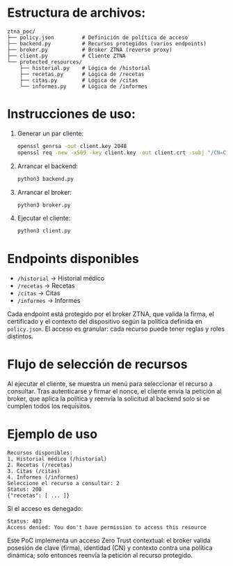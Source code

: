 # Estructura de archivos:

```
ztna_poc/
├── policy.json         # Definición de política de acceso
├── backend.py          # Recursos protegidos (varios endpoints)
├── broker.py           # Broker ZTNA (reverse proxy)
├── client.py           # Cliente ZTNA
└── protected_resources/
    ├── historial.py    # Lógica de /historial
    ├── recetas.py      # Lógica de /recetas
    ├── citas.py        # Lógica de /citas
    └── informes.py     # Lógica de /informes
```

# Instrucciones de uso:
1. Generar un par cliente:
   ```bash
   openssl genrsa -out client.key 2048
   openssl req -new -x509 -key client.key -out client.crt -subj "/CN=Client1"
   ```
2. Arrancar el backend:
   ```bash
   python3 backend.py
   ```
3. Arrancar el broker:
   ```bash
   python3 broker.py
   ```
4. Ejecutar el cliente:
   ```bash
   python3 client.py
   ```

# Endpoints disponibles
- `/historial`   → Historial médico
- `/recetas`     → Recetas
- `/citas`       → Citas
- `/informes`    → Informes

Cada endpoint está protegido por el broker ZTNA, que valida la firma, el certificado y el contexto del dispositivo según la política definida en `policy.json`. El acceso es granular: cada recurso puede tener reglas y roles distintos.

# Flujo de selección de recursos
Al ejecutar el cliente, se muestra un menú para seleccionar el recurso a consultar. Tras autenticarse y firmar el nonce, el cliente envía la petición al broker, que aplica la política y reenvía la solicitud al backend solo si se cumplen todos los requisitos.

# Ejemplo de uso
```
Recursos disponibles:
1. Historial médico (/historial)
2. Recetas (/recetas)
3. Citas (/citas)
4. Informes (/informes)
Seleccione el recurso a consultar: 2
Status: 200
{"recetas": [ ... ]}
```
Si el acceso es denegado:
```
Status: 403
Access denied: You don't have permission to access this resource
```

Este PoC implementa un acceso Zero Trust contextual: el broker valida posesión de clave (firma), identidad (CN) y contexto contra una política dinámica; solo entonces reenvía la petición al recurso protegido.
